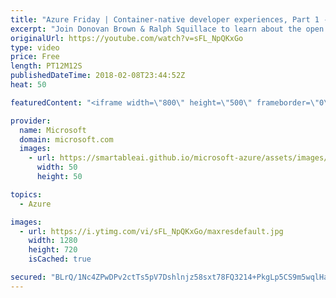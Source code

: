 ```yaml
---
title: "Azure Friday | Container-native developer experiences, Part 1 - Overview"
excerpt: "Join Donovan Brown & Ralph Squillace to learn about the open source tool chain that enables container-native, microservice-oriented app development and delivery in Kubernetes. They cover the challenges of adopting containers as a code delivery technology and some of the tools that help address them:"
originalUrl: https://youtube.com/watch?v=sFL_NpQKxGo
type: video
price: Free
length: PT12M12S
publishedDateTime: 2018-02-08T23:44:52Z
heat: 50

featuredContent: "<iframe width=\"800\" height=\"500\" frameborder=\"0\" src=\"https://www.youtube.com/embed/sFL_NpQKxGo\" allow=\"accelerometer; autoplay; encrypted-media; gyroscope; picture-in-picture\" allowfullscreen></iframe>"

provider:
  name: Microsoft
  domain: microsoft.com
  images:
    - url: https://smartableai.github.io/microsoft-azure/assets/images/organizations/microsoft.com-50x50.jpg
      width: 50
      height: 50

topics:
  - Azure

images:
  - url: https://i.ytimg.com/vi/sFL_NpQKxGo/maxresdefault.jpg
    width: 1280
    height: 720
    isCached: true

secured: "BLrQ/1Nc4ZPwDPv2ctTs5pV7Dshlnjz58sxt78FQ3214+PkgLp5CS9m5wqlHajsfteCrWnoXaTdtx/hPvHTKB17jREHd6mGYo1a5/TeyzpOq+Va085kRJD7zaXxmKp+WN2Gk2cIYfCkSwa/0uxedIkGuXQ1XmN7LciJkkBCIwfAbIKcab9BUxEZfX3E8KhNt2u0xB8XEwAB1aIydrTE+tDzztJgGkgeorQiIzG358bjp4JYYG+FC6NEHtZlSqTpc2+CPSKEv7AG5U02SRF59yPoIl17HH19GHBnkMJWGPQSCvzcr9Q7G88UXloPBjs44bUJnZSs2WyiPDtXkXR1upRf5teRIA2KRFqQPsYWyBmxxHVbpsd6FZrCQJ+div6QkFDHoMBeIcnBEdS8/U97PlGACwB6eod6myD8Ah69/ttI=;vg7w3+Y5236kFQ+8n7ycVg=="
---
```


